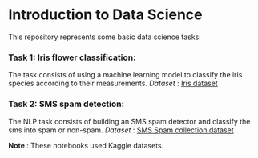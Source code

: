 # Introduction to Data Science

This repository represents some basic data science tasks:

### Task 1: Iris flower classification: 
The task consists of using a machine learning model to classify the iris species according to their measurements. 
*Dataset* : [Iris dataset](https://www.kaggle.com/datasets/saurabh00007/iriscsv)
### Task 2: SMS spam detection:
The NLP task consists of building an SMS spam detector and classify the sms into spam or non-spam.
*Dataset* : [SMS Spam collection dataset](https://www.kaggle.com/datasets/uciml/sms-spam-collection-dataset)


**Note** : These notebooks used Kaggle datasets.


